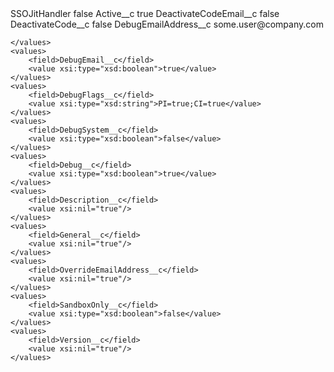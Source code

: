 <?xml version="1.0" encoding="UTF-8"?>
<CustomMetadata xmlns="http://soap.sforce.com/2006/04/metadata" xmlns:xsi="http://www.w3.org/2001/XMLSchema-instance" xmlns:xsd="http://www.w3.org/2001/XMLSchema">
    <label>SSOJitHandler</label>
    <protected>false</protected>
    <values>
        <field>Active__c</field>
        <value xsi:type="xsd:boolean">true</value>
    </values>
    <values>
        <field>DeactivateCodeEmail__c</field>
        <value xsi:type="xsd:boolean">false</value>
    </values>
    <values>
        <field>DeactivateCode__c</field>
        <value xsi:type="xsd:boolean">false</value>
    </values>
    <values>
        <field>DebugEmailAddress__c</field>
        <value xsi:type="xsd:string">some.user@company.com</value>
		
    </values>
    <values>
        <field>DebugEmail__c</field>
        <value xsi:type="xsd:boolean">true</value>
    </values>
    <values>
        <field>DebugFlags__c</field>
        <value xsi:type="xsd:string">PI=true;CI=true</value>
    </values>
    <values>
        <field>DebugSystem__c</field>
        <value xsi:type="xsd:boolean">false</value>
    </values>
    <values>
        <field>Debug__c</field>
        <value xsi:type="xsd:boolean">true</value>
    </values>
    <values>
        <field>Description__c</field>
        <value xsi:nil="true"/>
    </values>
    <values>
        <field>General__c</field>
        <value xsi:nil="true"/>
    </values>
    <values>
        <field>OverrideEmailAddress__c</field>
        <value xsi:nil="true"/>
    </values>
    <values>
        <field>SandboxOnly__c</field>
        <value xsi:type="xsd:boolean">false</value>
    </values>
    <values>
        <field>Version__c</field>
        <value xsi:nil="true"/>
    </values>
</CustomMetadata>
